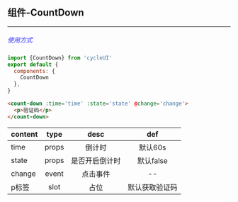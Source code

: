 ## 组件-CountDown
--- 
##### <font color='#7370ff'>使用方式</font>
```js
import {CountDown} from 'cycleUI'
export default {
  components: {
    CountDown
  },
}
```

```html
<count-down :time='time' :state='state' @change='change'>
  <p>验证码</p>
</count-down>
```

content|type|desc|def
--- |:--:|:--:|:--:|
time|props|倒计时|默认60s
state|props|是否开启倒计时|默认false
change|event|点击事件|--
p标签|slot|占位|默认获取验证码
